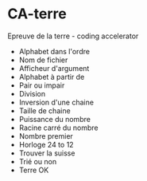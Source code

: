 # CA-terre

Epreuve de la terre - coding accelerator

 - Alphabet dans l'ordre
 - Nom de fichier
 - Afficheur d'argument
 - Alphabet à partir de
 - Pair ou impair
 - Division
 - Inversion d'une chaine
 - Taille de chaine
 - Puissance du nombre
 - Racine carré du nombre
 - Nombre premier
 - Horloge 24 to 12
 - Trouver la suisse
 - Trié ou non
 - Terre OK
